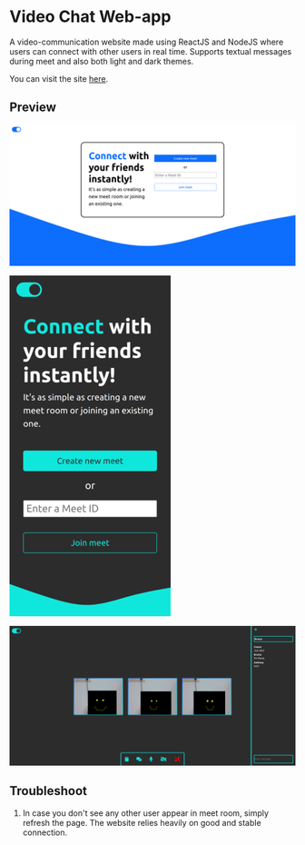 # Video Chat Web-app
A video-communication website made using ReactJS and NodeJS where users
can connect with other users in real time. Supports textual messages during
meet and also both light and dark themes.

You can visit the site [here](https://react-vid-chat.herokuapp.com/).  

## Preview
![home-screen](./preview/home-screen.png)  

![home-dark-phone](./preview/home-dark-phone.png)   

![meet-dark](./preview/meet-dark.png)  

## Troubleshoot
1. In case you don't see any other user appear in meet room, simply refresh
    the page. The website relies heavily on good and stable connection.
